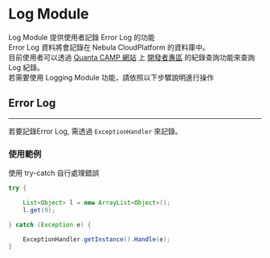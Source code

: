 Log Module
================

Log Module 提供使用者記錄 Error Log 的功能  
Error Log 資料將會記錄在 Nebula CloudPlatform 的資料庫中。  
目前使用者可以透過 [Quanta CAMP 網站](http://www.quanta-camp.com/) 上 [開發者專區](http://www.quanta-camp.com/Developer/) 的紀錄查詢功能來查詢 Log 紀錄。  
若需要使用 Logging Module 功能，請依照以下步驟說明進行操作  

## Error Log
----------------

若要記錄Error Log, 需透過 `ExceptionHandler` 來記錄。

### 使用範例

使用 try-catch 自行處理錯誤

```java
try {

	List<Object> l = new ArrayList<Object>();
	l.get(9);

} catch (Exception e) {

	ExceptionHandler.getInstance().Handle(e);
}
```
